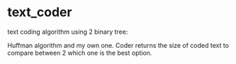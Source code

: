 # text_coder
text coding algorithm using 2 binary tree:

Huffman algorithm and my own one.
Coder returns the size of coded text to compare between 2 which one is the best option.
